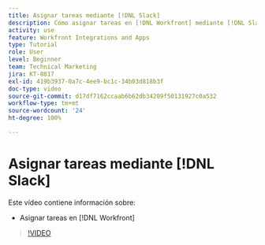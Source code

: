 ```yaml
---
title: Asignar tareas mediante [!DNL Slack]
description: Cómo asignar tareas en [!DNL Workfront] mediante [!DNL Slack]
activity: use
feature: Workfront Integrations and Apps
type: Tutorial
role: User
level: Beginner
team: Technical Marketing
jira: KT-8817
exl-id: 419b3937-0a7c-4ee9-bc1c-34b03d818b3f
doc-type: video
source-git-commit: d17df7162ccaab6b62db34209f50131927c0a532
workflow-type: tm+mt
source-wordcount: '24'
ht-degree: 100%

---
```


# Asignar tareas mediante [!DNL Slack]

Este vídeo contiene información sobre:

* Asignar tareas en [!DNL Workfront]

>[!VIDEO](https://video.tv.adobe.com/v/3441520/?quality=12&learn=on&enablevpops&captions=spa)
